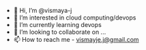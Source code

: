 - 👋 Hi, I’m @vismaya-j
- 👀 I’m interested in cloud computing/devops
- 🌱 I’m currently learning devops
- 💞️ I’m looking to collaborate on ...
- 📫 How to reach me - vismayje.j@gmail.com

<!---
vismaya-j/vismaya-j is a ✨ special ✨ repository because its `README.md` (this file) appears on your GitHub profile.
You can click the Preview link to take a look at your changes.
--->
